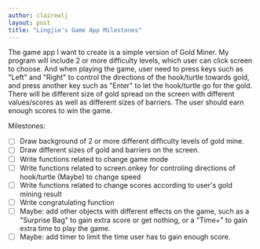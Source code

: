 ```yaml
---
author: clairewlj
layout: post
title: "Lingjie's Game App Milestones"
---
```


The game app I want to create is a simple version of Gold Miner. My program will include 2 or more difficulty levels, which user can click screen to choose. And when playing the game, user need to press keys such as "Left" and "Right" to control the directions of the hook/turtle towards gold, and press another key such as "Enter" to let the hook/turtle go for the gold. There will be different size of gold spread on the screen with different values/scores as well as different sizes of barriers. The user should earn enough scores to win the game.

Milestones:
- [ ] Draw background of 2 or more different difficulty levels of gold mine.
- [ ] Draw different sizes of gold and barriers on the screen.
- [ ] Write functions related to change game mode
- [ ] Write functions related to screen.onkey for controling directions of hook/turtle (Maybe) to change speed
- [ ] Write functions related to change scores according to user's gold mining result
- [ ] Write congratulating function
- [ ] Maybe: add other objects with different effects on the game, such as a "Surprise Bag" to gain extra score or get nothing, or a "Time+" to gain extra time to play the game. 
- [ ] Maybe: add timer to limit the time user has to gain enough score.
